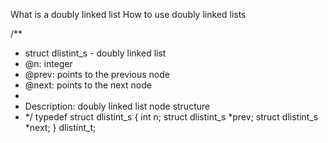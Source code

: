 What is a doubly linked list
How to use doubly linked lists

/\*\*

- struct dlistint_s - doubly linked list
- @n: integer
- @prev: points to the previous node
- @next: points to the next node
-
- Description: doubly linked list node structure
- */
  typedef struct dlistint_s
  {
  int n;
  struct dlistint_s *prev;
  struct dlistint_s \*next;
  } dlistint_t;
